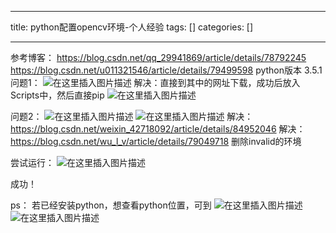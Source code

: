 
--- 
title:  python配置opencv环境-个人经验 
tags: []
categories: [] 

---
参考博客： https://blog.csdn.net/qq_29941869/article/details/78792245 https://blog.csdn.net/u011321546/article/details/79499598 python版本 3.5.1 问题1： <img src="https://img-blog.csdnimg.cn/20190227125457588.?x-oss-process=image/watermark,type_ZmFuZ3poZW5naGVpdGk,shadow_10,text_aHR0cHM6Ly9ibG9nLmNzZG4ubmV0L3p4bV9qaW1pbg==,size_16,color_FFFFFF,t_70" alt="在这里插入图片描述"> 解决：直接到其中的网址下载，成功后放入Scripts中，然后直接pip <img src="https://img-blog.csdnimg.cn/2019022712574057.?x-oss-process=image/watermark,type_ZmFuZ3poZW5naGVpdGk,shadow_10,text_aHR0cHM6Ly9ibG9nLmNzZG4ubmV0L3p4bV9qaW1pbg==,size_16,color_FFFFFF,t_70" alt="在这里插入图片描述">

问题2： <img src="https://img-blog.csdnimg.cn/20190227130142727.?x-oss-process=image/watermark,type_ZmFuZ3poZW5naGVpdGk,shadow_10,text_aHR0cHM6Ly9ibG9nLmNzZG4ubmV0L3p4bV9qaW1pbg==,size_16,color_FFFFFF,t_70" alt="在这里插入图片描述"> <img src="https://img-blog.csdnimg.cn/20190227130604289.?x-oss-process=image/watermark,type_ZmFuZ3poZW5naGVpdGk,shadow_10,text_aHR0cHM6Ly9ibG9nLmNzZG4ubmV0L3p4bV9qaW1pbg==,size_16,color_FFFFFF,t_70" alt="在这里插入图片描述"> 解决：https://blog.csdn.net/weixin_42718092/article/details/84952046 解决：https://blog.csdn.net/wu_l_v/article/details/79049718 删除invalid的环境

尝试运行： <img src="https://img-blog.csdnimg.cn/20190227131524734.?x-oss-process=image/watermark,type_ZmFuZ3poZW5naGVpdGk,shadow_10,text_aHR0cHM6Ly9ibG9nLmNzZG4ubmV0L3p4bV9qaW1pbg==,size_16,color_FFFFFF,t_70" alt="在这里插入图片描述">

成功！

ps： 若已经安装python，想查看python位置，可到 <img src="https://img-blog.csdnimg.cn/20190227132000547.?x-oss-process=image/watermark,type_ZmFuZ3poZW5naGVpdGk,shadow_10,text_aHR0cHM6Ly9ibG9nLmNzZG4ubmV0L3p4bV9qaW1pbg==,size_16,color_FFFFFF,t_70" alt="在这里插入图片描述"> <img src="https://img-blog.csdnimg.cn/20190227132021195.?x-oss-process=image/watermark,type_ZmFuZ3poZW5naGVpdGk,shadow_10,text_aHR0cHM6Ly9ibG9nLmNzZG4ubmV0L3p4bV9qaW1pbg==,size_16,color_FFFFFF,t_70" alt="在这里插入图片描述">
